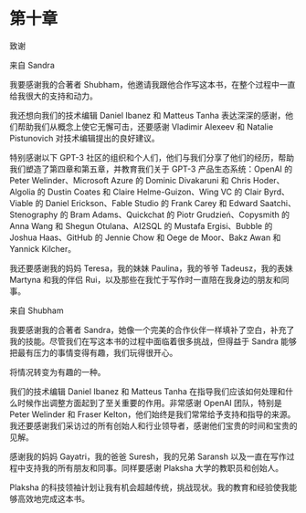 # 第十章

致谢

来自 Sandra

我要感谢我的合著者 Shubham，他邀请我跟他合作写这本书，在整个过程中一直给我很大的支持和动力。

我还想向我们的技术编辑 Daniel Ibanez 和 Matteus Tanha 表达深深的感谢，他们帮助我们从概念上使它无懈可击，还要感谢 Vladimir Alexeev 和 Natalie Pistunovich 对技术编辑提出的良好建议。

特别感谢以下 GPT-3 社区的组织和个人们，他们与我们分享了他们的经历，帮助我们塑造了第四章和第五章，并教育我们关于 GPT-3 产品生态系统：OpenAI 的 Peter Welinder、Microsoft Azure 的 Dominic Divakaruni 和 Chris Hoder、Algolia 的 Dustin Coates 和 Claire Helme-Guizon、Wing VC 的 Clair Byrd、Viable 的 Daniel Erickson、Fable Studio 的 Frank Carey 和 Edward Saatchi、Stenography 的 Bram Adams、Quickchat 的 Piotr Grudzień、Copysmith 的 Anna Wang 和 Shegun Otulana、AI2SQL 的 Mustafa Ergisi、Bubble 的 Joshua Haas、GitHub 的 Jennie Chow 和 Oege de Moor、Bakz Awan 和 Yannick Kilcher。

我还要感谢我的妈妈 Teresa，我的妹妹 Paulina，我的爷爷 Tadeusz，我的表妹 Martyna 和我的伴侣 Rui，以及那些在我忙于写作时一直陪在我身边的朋友和同事。

来自 Shubham

我要感谢我的合著者 Sandra，她像一个完美的合作伙伴一样填补了空白，补充了我的技能。尽管我们在写这本书的过程中面临着很多挑战，但得益于 Sandra 能够把最有压力的事情变得有趣，我们玩得很开心。

将情况转变为有趣的一种。

我们的技术编辑 Daniel Ibanez 和 Matteus Tanha 在指导我们应该如何处理和什么时候作出调整方面起到了至关重要的作用。非常感谢 OpenAI 团队，特别是 Peter Welinder 和 Fraser Kelton，他们始终是我们常常给予支持和指导的来源。我还要感谢我们采访过的所有创始人和行业领导者，感谢他们宝贵的时间和宝贵的见解。

感谢我的妈妈 Gayatri，我的爸爸 Suresh，我的兄弟 Saransh 以及一直在写作过程中支持我的所有朋友和同事。同样要感谢 Plaksha 大学的教职员和创始人。

Plaksha 的科技领袖计划让我有机会超越传统，挑战现状。我的教育和经验使我能够高效地完成这本书。
